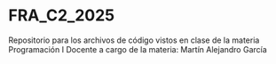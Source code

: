 # FRA_C2_2025
Repositorio para los archivos de código vistos en clase de la materia Programación I
Docente a cargo de la materia: Martín Alejandro García
